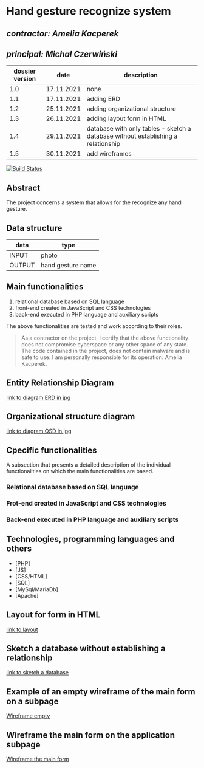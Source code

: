 # Hand gesture recognize system

## _contractor: Amelia Kacperek_
## _principal: Michał Czerwiński_


| dossier version | date | description |
| ------ | ------ | ------ |
| 1.0 | 17.11.2021 | none |
| 1.1 | 17.11.2021 | adding ERD |
| 1.2 | 25.11.2021 | adding organizational structure |
| 1.3 | 26.11.2021 | adding layout form in HTML |
| 1.4 | 29.11.2021 | database with only tables - sketch a database without establishing a relationship |
| 1.5 | 30.11.2021 | add wireframes |

[![Build Status](https://travis-ci.org/joemccann/dillinger.svg?branch=master)](https://travis-ci.org/joemccann/dillinger)

## Abstract 
The project concerns a system that allows for the recognize any hand gesture.

## Data structure

| data | type |
| ------ | ------ |
| INPUT | photo |
| OUTPUT | hand gesture name |

## Main functionalities

1. relational database based on SQL language
1. front-end created in JavaScript and CSS technologies
1. back-end executed in PHP language and auxiliary scripts

The above functionalities are tested and work according to their roles.

> As a contractor on the project, I certify that the above functionality 
> does not compromise cyberspace or any other space of any state. 
> The code contained in the project, does not contain malware and is safe to use. 
> I am personally responsible for its operation: Amelia Kacperek.

## Entity Relationship Diagram

[link to diagram ERD in jpg][erd]

## Organizational structure diagram

[link to diagram OSD in jpg][osd]

## Cpecific functionalities

A subsection that presents a detailed description of the individual functionalities on which the main functionalities are based.

### Relational database based on SQL language

### Frot-end created in JavaScript and CSS technologies

### Back-end executed in PHP language and auxiliary scripts

## Technologies, programming languages and others

- [PHP]
- [JS]
- [CSS/HTML]
- [SQL]
- [MySql/MariaDb]
- [Apache]

## Layout for form in HTML

[link to layout][form]

## Sketch a database without establishing a relationship

[link to sketch a database][db]

## Example of an empty wireframe of the main form on a subpage

[Wireframe empty][wireframeExample]

## Wireframe the main form on the application subpage

[Wireframe the main form][wireframeMain]

 [erd]: <https://github.com/Michal3456/3ai5/blob/main/8/sprites/ERD.png>
 
 [osd]: <https://github.com/Michal3456/example_project/blob/main/sprites/Untitled%20Diagram.drawio(1).png>
 
 [form]: <https://github.com/Michal3456/example_project/blob/main/sprites/Untitled%20Diagram.drawio(2).png>
 
 [db]: <https://github.com/Michal3456/example_project/blob/main/sprites/Untitled%20Diagram.drawio(6).png>
 
 [wireframeMain]: <https://github.com/Michal3456/example_project/blob/main/sprites/a_wireframe_subpage_with_the_main_application_form.jpg>
 
 [wireframeExample]: <https://github.com/Michal3456/example_project/blob/main/sprites/wireframe%20subpage_simple.jpg>
